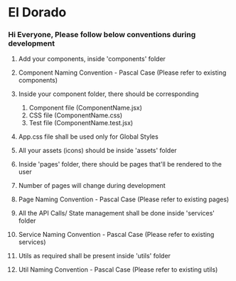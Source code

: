 # El Dorado

### Hi Everyone, Please follow below conventions during development

1.  Add your components, inside 'components' folder
2.  Component Naming Convention - Pascal Case (Please refer to existing components)
3.  Inside your component folder, there should be corresponding
    1.  Component file (ComponentName.jsx)
    2.  CSS file (ComponentName.css)
    3.  Test file (ComponentName.test.jsx)
4.  App.css file shall be used only for Global Styles

5.  All your assets (icons) should be inside 'assets' folder

6.  Inside 'pages' folder, there should be pages that'll be rendered to the user
7.  Number of pages will change during development
8.  Page Naming Convention - Pascal Case (Please refer to existing pages)

9.  All the API Calls/ State management shall be done inside 'services' folder
10. Service Naming Convention - Pascal Case (Please refer to existing services)

11. Utils as required shall be present inside 'utils' folder
12. Util Naming Convention - Pascal Case (Please refer to existing utils)



